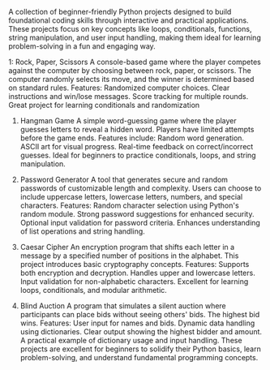 A collection of beginner-friendly Python projects designed to build foundational coding skills through interactive and practical applications. These projects focus on key concepts like loops, conditionals, functions, string manipulation, and user input handling, making them ideal for learning problem-solving in a fun and engaging way.

1: Rock, Paper, Scissors
A console-based game where the player competes against the computer by choosing between rock, paper, or scissors. The computer randomly selects its move, and the winner is determined based on standard rules. Features:
Randomized computer choices.
Clear instructions and win/lose messages.
Score tracking for multiple rounds.
Great project for learning conditionals and randomization

1. Hangman Game
A simple word-guessing game where the player guesses letters to reveal a hidden word. Players have limited attempts before the game ends. Features include:
Random word generation.
ASCII art for visual progress.
Real-time feedback on correct/incorrect guesses.
Ideal for beginners to practice conditionals, loops, and string manipulation.


2. Password Generator
A tool that generates secure and random passwords of customizable length and complexity. Users can choose to include uppercase letters, lowercase letters, numbers, and special characters. Features:
Random character selection using Python's random module.
Strong password suggestions for enhanced security.
Optional input validation for password criteria.
Enhances understanding of list operations and string handling.



4. Caesar Cipher
An encryption program that shifts each letter in a message by a specified number of positions in the alphabet. This project introduces basic cryptography concepts. Features:
Supports both encryption and decryption.
Handles upper and lowercase letters.
Input validation for non-alphabetic characters.
Excellent for learning loops, conditionals, and modular arithmetic.

5. Blind Auction
A program that simulates a silent auction where participants can place bids without seeing others' bids. The highest bid wins. Features:
User input for names and bids.
Dynamic data handling using dictionaries.
Clear output showing the highest bidder and amount.
A practical example of dictionary usage and input handling.
These projects are excellent for beginners to solidify their Python basics, learn problem-solving, and understand fundamental programming concepts.


